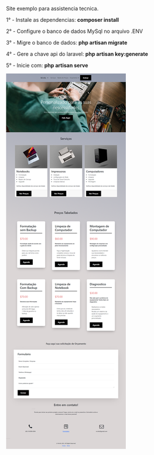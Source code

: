 Site exemplo para assistencia tecnica.



1° - Instale as dependencias: **composer install**

2° - Configure o banco de dados MySql no arquivo .ENV 

3° - Migre o banco de dados: **php artisan migrate**

4° - Gere a chave api do laravel: **php artisan key:generate**

5° - Inicie com: **php artisan serve**

![plot](./readmeimg/screencapture-localhost-3001-2023-07-17-04_28_25.png)